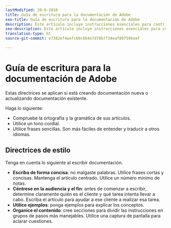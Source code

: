 ```yaml
---
lastModified: 28-6-2018
title: Guía de escritura para la documentación de Adobe
seo-title: Guía de escritura para la documentación de Adobe
description: Este artículo incluye instrucciones esenciales para contribuir a la documentación de Adobe.
seo-description: Este artículo incluye instrucciones esenciales para contribuir a la documentación de Adobe.
translation-type: ht
source-git-commit: e7382ef4aefc69c6b4e7d78b7f34eaf897596eaf

---
```



# Guía de escritura para la documentación de Adobe

Estas directrices se aplican si está creando documentación nueva o actualizando documentación existente.

Haga lo siguiente:

- Compruebe la ortografía y la gramática de sus artículos.
- Utilice un tono cordial.
- Utilice frases sencillas. Son más fáciles de entender y traducir a otros idiomas.

## Directrices de estilo

Tenga en cuenta lo siguiente al escribir documentación.

- **Escriba de forma concisa**: no malgaste palabras. Utilice frases cortas y concisas. Mantenga el artículo centrado. Utilice un número mínimo de notas.
- **Céntrese en la audiencia y el fin**: antes de comenzar a escribir, determine claramente quién es el cliente y qué tarea intenta llevar a cabo. Escriba el artículo para ayudar a ese cliente a realizar esa tarea.
- **Utilice ejemplos**: ponga ejemplos para explicar los conceptos.
- **Organice el contenido**: cree secciones para dividir las instrucciones en grupos de pasos más manejables. Utilice una captura de pantalla para aclarar cuestiones.
